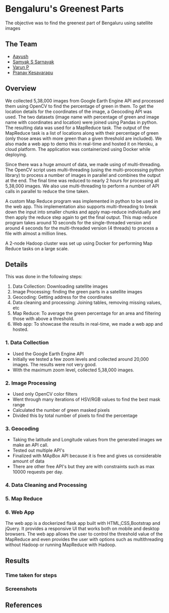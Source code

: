 # Bengaluru's Greenest Parts

The objective was to find the greenest part of Bengaluru using satellite images

## The Team

 - [Aayush](https://github.com/NaikAayush/)
 - [Samyak S Sarnayak](https://github.com/Samyak2/)
 - [Varun P](https://github.com/varunp2k/)
 - [Pranav Kesavarapu](https://github.com/psiayn/)

## Overview

We collected 5,38,000 images from Google Earth Engine API and processed them using OpenCV to find the percentage of green in them.
To get the location details for the coordinates of the image, a Geocoding API was used.
The two datasets (image name with percentage of green and image name with coordinates and location) were joined using Pandas in python.
The resulting data was used for a MapReduce task. The output of the MapReduce task is a list of locations along with their percentage of green (only those areas with more green than a given threshold are included).
We also made a web app to demo this in real-time and hosted it on Heroku, a cloud platform. The application was containerized using Docker while deploying.

Since there was a huge amount of data, we made using of multi-threading. The OpenCV script uses multi-threading (using the multi-processing python library) to process a number of images in parallel and combines the output at the end. The final time was reduced to nearly 2 hours for processing all 5,38,000 images. We also use multi-threading to perform a number of API calls in parallel to reduce the time taken.

A custom Map Reduce program was implemented in python to be used in the web app. This implementation also supports multi-threading to break down the input into smaller chunks and apply map-reduce individually and then apply the reduce step again to get the final output.
This map reduce program takes around 10 seconds for the single-threaded version and around 4 seconds for the multi-threaded version (4 threads) to process a file with almost a million lines.

A 2-node Hadoop cluster was set up using Docker for performing Map Reduce tasks on a large scale.

## Details

This was done in the following steps:
 1. Data Collection: Downloading satellite images
 2. Image Processing: finding the green parts in a satellite images
 3. Geocoding: Getting address for the coordinates
 4. Data cleaning and processing: Joining tables, removing missing values, etc
 5. Map Reduce: To average the green percentage for an area and filtering those with above a threshold.
 6. Web app: To showcase the results in real-time, we made a web app and hosted.

### 1. Data Collection

 - Used the Google Earth Engine API
 - Initially we tested a few zoom levels and collected around 20,000 images. The results were not very good.
 - With the maximum zoom level, collected 5,38,000 images. 

### 2. Image Processing
- Used only OpenCV color filters
- Went through many iterations of HSV/RGB values to find the best mask range
- Calculated the number of green masked pixels
- Divided this by total number of pixels to find the percentage

### 3. Geocoding
- Taking the latitude and Longitude values from the generated images we make an API call.
- Tested out multiple API's
- Finalized with MApBox API because it is free and gives us considerable amount of data
- There are other free API's but they are with constraints such as max 10000 requests per day.
### 4. Data Cleaning and Processing

### 5. Map Reduce

### 6. Web App
The web app is a dockerized flask app built with HTML,CSS,Bootstrap and jQuery. It provides a responsive UI that works both on mobile and desktop browsers. The web app allows the user to control the threshold value of the MapReduce and even provides the user with options such as multithreading without Hadoop or running MapReduce with Hadoop. 
## Results

### Time taken for steps

### Screenshots

## References
